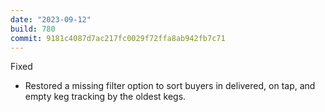 ```yaml
---
date: "2023-09-12"
build: 780
commit: 9181c4087d7ac217fc0029f72ffa8ab942fb7c71
---
```


Fixed
- Restored a missing filter option to sort buyers in delivered, on tap, and empty keg tracking by the oldest kegs.
